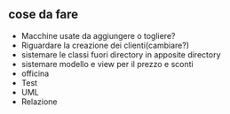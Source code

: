 ## cose da fare

- Macchine usate da aggiungere o togliere?
- Riguardare la creazione dei clienti(cambiare?)
- sistemare le classi fuori directory in apposite directory
- sistemare modello e view per il prezzo e sconti
- officina
- Test
- UML
- Relazione